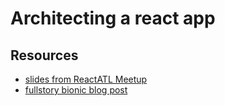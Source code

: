 # Architecting a react app

## Resources
 - [slides from ReactATL Meetup](https://docs.google.com/presentation/d/1ogziwFYCh-dmvdGW8TxqvPyfeQnGD6P-)
 - [fullstory bionic blog post](https://bionic.fullstory.com/how-to-create-scalable-testable-and-readable-react-components-part-1/)
